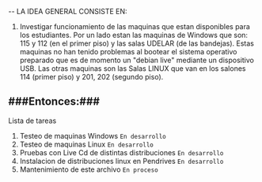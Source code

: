 -- LA IDEA GENERAL CONSISTE EN:

1) Investigar funcionamiento de las maquinas que estan disponibles para los estudiantes. Por un lado estan las maquinas de Windows que son: 115 y 112 (en el primer piso) y las salas UDELAR (de las bandejas).
Estas maquinas no han tenido problemas al bootear el sistema operativo preparado que es de momento un "debian live" mediante un dispositivo USB.
Las otras maquinas son las Salas LINUX que van en los salones 114 (primer piso) y 201, 202 (segundo piso).

###Entonces:###
----
Lista de tareas
1. Testeo de maquinas Windows `En desarrollo`
2. Testeo de maquinas Linux `En desarrollo`
3. Pruebas con Live Cd de distintas distribuciones `En desarrollo`
4. Instalacion de distribuciones linux en Pendrives `En desarrollo`
5. Mantenimiento de este archivo `En proceso`
		

	
	
